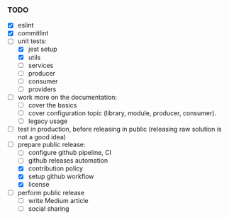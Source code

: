 ### TODO

-   [x] eslint
-   [x] commitlint
-   [ ] unit tests:
    -   [x] jest setup
    -   [x] utils
    -   [ ] services
    -   [ ] producer
    -   [ ] consumer
    -   [ ] providers
-   [ ] work more on the documentation:
    -   [ ] cover the basics
    -   [ ] cover configuration topic (library, module, producer, consumer).
    -   [ ] legacy usage
-   [ ] test in production, before releasing in public (releasing raw solution is not a good idea)
-   [ ] prepare public release:
    -   [ ] configure github pipeline, CI
    -   [ ] github releases automation
    -   [x] contribution policy
    -   [x] setup github workflow
    -   [x] license
-   [ ] perform public release
    -   [ ] write Medium article
    -   [ ] social sharing

